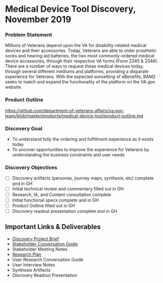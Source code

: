 # Medical Device Tool Discovery, November 2019


### Problem Statement
Millions of Veterans depend upon the VA for disability-related medical devices and their accessories. Today, Veterans are able to order prosthetic socks and hearing aid batteries, the two most commonly-ordered medical device accessories, through their respective VA forms (Form 2345 & 2346). There are a number of ways to request these medical devices today, through several different mediums and platforms, providing a disparate experience for Veterans. With the expected sunsetting of eBenefits, BAM2 seeks to match and expand the functionality of the platform on the VA.gov website.

### Product Outline
https://github.com/department-of-veterans-affairs/va.gov-team/blob/master/products/medical-device-tool/product-outline.md

### Discovery Goal
- To understand fully the ordering and fulfillment experience as it exists today
- To uncover opportunities to improve the experience for Veterans by understanding the business constraints and user needs

### Discovery Objectives

- [ ] Discovery artifacts (personas, journey maps, synthesis, etc) complete and in GH
- [ ] Initial technical review and commentary filled out in GH
- [ ] Research, IA, and Content consultation complete
- [ ] Initial functional specs complete and in GH
- [ ] Product Outline filled out in GH
- [ ] Discovery readout presentation complete and in GH

## Important Links & Deliverables
- [Discovery Project Brief](https://github.com/department-of-veterans-affairs/va.gov-team/blob/master/products/medical-device-tool/research/discovery-nov19/discovery-project-brief.md)
- [Stakeholder Conversation Guide](https://github.com/department-of-veterans-affairs/va.gov-team/blob/master/products/medical-device-tool/research/discovery-nov19/stakeholder-conversation-guide.md)
- Stakeholder Meeting Notes
- [Research Plan](https://github.com/department-of-veterans-affairs/va.gov-team/blob/master/products/medical-device-tool/research/discovery-nov19/research-plan.md)
- User Research Conversation Guide
- User Interview Notes
- Synthesis Artifacts
- Discovery Readout Presentation
